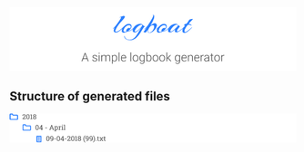 [![Logboat](art/logboat.png)][1]

## Structure of generated files

[![Logboat](art/structure.png)][1]

[1]: https://en.wikipedia.org/wiki/Logbook
